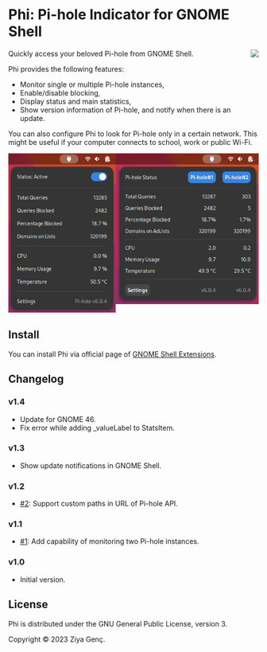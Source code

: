 # Phi: Pi-hole Indicator for GNOME Shell

[<img src="https://raw.githubusercontent.com/ziyagenc/phi/main/img/get-it-on-gnome-extensions.png" height="150" align="right">](https://extensions.gnome.org/extension/6400/phi-pi-hole-indicator/)
Quickly access your beloved Pi-hole from GNOME Shell.

Phi provides the following features:

- Monitor single or multiple Pi-hole instances,
- Enable/disable blocking,
- Display status and main statistics,
- Show version information of Pi-hole, and notify when there is an update.

You can also configure Phi to look for Pi-hole only in a certain network. This might be useful if your computer connects to school, work or public Wi-Fi.

![Phi Screenshot](img/phi.png)

## Install

You can install Phi via official page of [GNOME Shell Extensions](https://extensions.gnome.org/extension/6400/phi-pi-hole-indicator/).

## Changelog

### v1.4

- Update for GNOME 46.
- Fix error while adding \_valueLabel to StatsItem.

### v1.3

- Show update notifications in GNOME Shell.

### v1.2

- [#2](https://github.com/ziyagenc/phi/issues/2): Support custom paths in URL of Pi-hole API.

### v1.1

- [#1](https://github.com/ziyagenc/phi/issues/1): Add capability of monitoring two Pi-hole instances.

### v1.0

- Initial version.

## License

Phi is distributed under the GNU General Public License, version 3.

Copyright © 2023 Ziya Genç.
